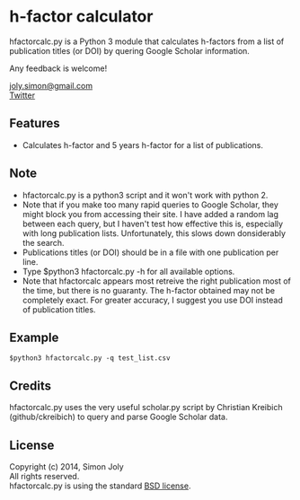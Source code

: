 h-factor calculator
===================

hfactorcalc.py is a Python 3 module that calculates h-factors from a list of publication titles (or DOI) by quering Google Scholar information.

Any feedback is welcome!

joly.simon@gmail.com<br/>
[Twitter](http://twitter.com/simjoly)

Features
--------

* Calculates h-factor and 5 years h-factor for a list of publications.

Note
----

* hfactorcalc.py is a python3 script and it won't work with python 2.
* Note that if you make too many rapid queries to Google Scholar, they might block you from accessing their site. I have added a random lag between each query, but I haven't test how effective this is, especially with long publication lists. Unfortunately, this slows down donsiderably the search.
* Publications titles (or DOI) should be in a file with one publication per line.
* Type $python3 hfactorcalc.py -h for all available options.
* Note that hfactorcalc appears most retreive the right publication most of the time, but there is no guaranty. The h-factor obtained may not be completely exact. For greater accuracy, I suggest you use DOI instead of publication titles.

Example
-------

    $python3 hfactorcalc.py -q test_list.csv

Credits
-------

hfactorcalc.py uses the very useful scholar.py script by Christian Kreibich (github/ckreibich) to query and parse Google Scholar data. 

License
-------

Copyright (c) 2014, Simon Joly<br/>
All rights reserved.<br/>
hfactorcalc.py is using the standard [BSD license](http://opensource.org/licenses/BSD-2-Clause).
